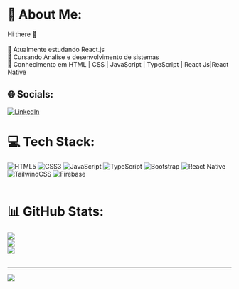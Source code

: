 # 💫 About Me:
Hi there 👋<br><br>🌱 Atualmente estudando React.js<br>👯 Cursando Analise e desenvolvimento de sistemas<br>🤔 Conhecimento em HTML | CSS | JavaScript | TypeScript | React Js|React Native


## 🌐 Socials:
[![LinkedIn](https://img.shields.io/badge/LinkedIn-%230077B5.svg?logo=linkedin&logoColor=white)](https://linkedin.com/in/alancosta02) 

# 💻 Tech Stack:
![HTML5](https://img.shields.io/badge/html5-%23E34F26.svg?style=for-the-badge&logo=html5&logoColor=white) ![CSS3](https://img.shields.io/badge/css3-%231572B6.svg?style=for-the-badge&logo=css3&logoColor=white) ![JavaScript](https://img.shields.io/badge/javascript-%23323330.svg?style=for-the-badge&logo=javascript&logoColor=%23F7DF1E) ![TypeScript](https://img.shields.io/badge/typescript-%23007ACC.svg?style=for-the-badge&logo=typescript&logoColor=white) ![Bootstrap](https://img.shields.io/badge/bootstrap-%238511FA.svg?style=for-the-badge&logo=bootstrap&logoColor=white) ![React Native](https://img.shields.io/badge/react_native-%2320232a.svg?style=for-the-badge&logo=react&logoColor=%2361DAFB) ![TailwindCSS](https://img.shields.io/badge/tailwindcss-%2338B2AC.svg?style=for-the-badge&logo=tailwind-css&logoColor=white) ![Firebase](https://img.shields.io/badge/firebase-a08021?style=for-the-badge&logo=firebase&logoColor=ffcd34) <br><br>
# 📊 GitHub Stats:
![](https://github-readme-stats.vercel.app/api?username=DevAlanCosta&theme=dark&hide_border=false&include_all_commits=true&count_private=true)<br/>
![](https://github-readme-streak-stats.herokuapp.com/?user=DevAlanCosta&theme=dark&hide_border=false)<br/>
![](https://github-readme-stats.vercel.app/api/top-langs/?username=DevAlanCosta&theme=dark&hide_border=false&include_all_commits=true&count_private=true&layout=compact)<br><br>

---
[![](https://visitcount.itsvg.in/api?id=DevAlanCosta&icon=0&color=0)](https://visitcount.itsvg.in)<br><br>

<!-- Proudly created with GPRM ( https://gprm.itsvg.in ) -->
